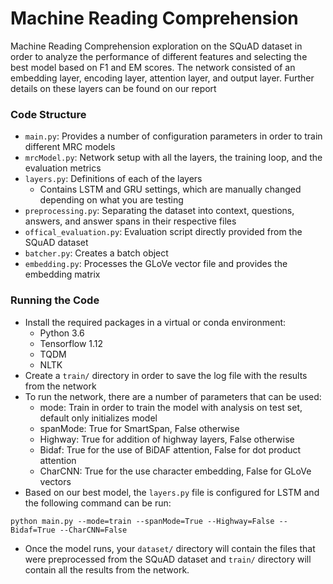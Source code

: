 # Machine Reading Comprehension
Machine Reading Comprehension exploration on the SQuAD dataset in order to analyze the performance of different features and selecting the best model based on F1 and EM scores. The network consisted of an embedding layer, encoding layer, attention layer, and output layer. Further details on these layers can be found on our report

### Code Structure
* ```main.py```: Provides a number of configuration parameters in order to train different MRC models
* ```mrcModel.py```: Network setup with all the layers, the training loop, and the evaluation metrics
* ```layers.py```: Definitions of each of the layers
	* Contains LSTM and GRU settings, which are manually changed depending on what you are testing
* ```preprocessing.py```: Separating the dataset into context, questions, answers, and answer spans in their respective files
* ```offical_evaluation.py```: Evaluation script directly provided from the SQuAD dataset
* ```batcher.py```: Creates a batch object
* ```embedding.py```: Processes the GLoVe vector file and provides the embedding matrix
### Running the Code
* Install the required packages in a virtual or conda environment:
	* Python 3.6
	* Tensorflow 1.12
	* TQDM
	* NLTK
* Create a ```train/``` directory in order to save the log file with the results from the network
* To run the network, there are a number of parameters that can be used:
	* mode: Train in order to train the model with analysis on test set, default only initializes model
	* spanMode: True for SmartSpan, False otherwise
	* Highway: True for addition of highway layers, False otherwise
	* Bidaf: True for the use of BiDAF attention, False for dot product attention
	* CharCNN: True for the use character embedding, False for GLoVe vectors
* Based on our best model, the ```layers.py``` file is configured for LSTM and the following command can be run:
```
python main.py --mode=train --spanMode=True --Highway=False --Bidaf=True --CharCNN=False
```
* Once the model runs, your ```dataset/``` directory will contain the files that were preprocessed from the SQuAD dataset and ```train/``` directory will contain all the results from the network.
